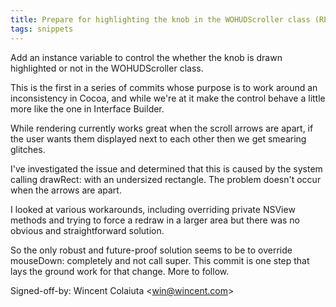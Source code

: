 ```yaml
---
title: Prepare for highlighting the knob in the WOHUDScroller class (REnamer, c1a4b63)
tags: snippets
---
```


Add an instance variable to control the whether the knob is drawn highlighted or not in the WOHUDScroller class.

This is the first in a series of commits whose purpose is to work around an inconsistency in Cocoa, and while we're at it make the control behave a little more like the one in Interface Builder.

While rendering currently works great when the scroll arrows are apart, if the user wants them displayed next to each other then we get smearing glitches.

I've investigated the issue and determined that this is caused by the system calling drawRect: with an undersized rectangle. The problem doesn't occur when the arrows are apart.

I looked at various workarounds, including overriding private NSView methods and trying to force a redraw in a larger area but there was no obvious and straightforward solution.

So the only robust and future-proof solution seems to be to override mouseDown: completely and not call super. This commit is one step that lays the ground work for that change. More to follow.

Signed-off-by: Wincent Colaiuta &lt;win@wincent.com&gt;
